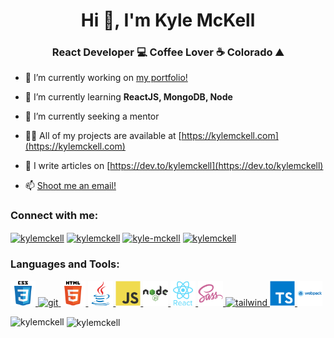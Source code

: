 <h1 align="center">Hi 👋, I'm Kyle McKell</h1>
<h3 align="center">React Developer 💻 Coffee Lover ☕ Colorado ⛰</h3>

- 🔭 I’m currently working on [my portfolio!](https://kylemckell.com)

- 🌱 I’m currently learning **ReactJS, MongoDB, Node**

- 🤝 I’m currently seeking a mentor

- 👨‍💻 All of my projects are available at [https://kylemckell.com](https://kylemckell.com)

- 📝 I write articles on [https://dev.to/kylemckell](https://dev.to/kylemckell)

- 📫 [Shoot me an email!](kyle@kylemckell.com)

<h3 align="left">Connect with me:</h3>
<p align="left">
<a href="https://dev.to/kylemckell" target="blank"><img align="center" src="https://cdn.jsdelivr.net/npm/simple-icons@3.0.1/icons/dev-dot-to.svg" alt="kylemckell" height="30" width="40" /></a>
<a href="https://twitter.com/kylemckell" target="blank"><img align="center" src="https://cdn.jsdelivr.net/npm/simple-icons@3.0.1/icons/twitter.svg" alt="kylemckell" height="30" width="40" /></a>
<a href="https://linkedin.com/in/kyle-mckell" target="blank"><img align="center" src="https://cdn.jsdelivr.net/npm/simple-icons@3.0.1/icons/linkedin.svg" alt="kyle-mckell" height="30" width="40" /></a>
<a href="https://instagram.com/kyle_mckell" target="blank"><img align="center" src="https://cdn.jsdelivr.net/npm/simple-icons@3.0.1/icons/instagram.svg" alt="kylemckell" height="30" width="40" /></a>
</p>

<h3 align="left">Languages and Tools:</h3>
<p align="left"> <a href="https://www.w3schools.com/css/" target="_blank"> <img src="https://raw.githubusercontent.com/devicons/devicon/master/icons/css3/css3-original-wordmark.svg" alt="css3" width="40" height="40"/> </a> <a href="https://git-scm.com/" target="_blank"> <img src="https://www.vectorlogo.zone/logos/git-scm/git-scm-icon.svg" alt="git" width="40" height="40"/> </a> <a href="https://www.w3.org/html/" target="_blank"> <img src="https://raw.githubusercontent.com/devicons/devicon/master/icons/html5/html5-original-wordmark.svg" alt="html5" width="40" height="40"/> </a> <a href="https://www.java.com" target="_blank"> <img src="https://raw.githubusercontent.com/devicons/devicon/master/icons/java/java-original.svg" alt="java" width="40" height="40"/> </a> <a href="https://developer.mozilla.org/en-US/docs/Web/JavaScript" target="_blank"> <img src="https://raw.githubusercontent.com/devicons/devicon/master/icons/javascript/javascript-original.svg" alt="javascript" width="40" height="40"/> </a> <a href="https://nodejs.org" target="_blank"> <img src="https://raw.githubusercontent.com/devicons/devicon/master/icons/nodejs/nodejs-original-wordmark.svg" alt="nodejs" width="40" height="40"/> </a> <a href="https://reactjs.org/" target="_blank"> <img src="https://raw.githubusercontent.com/devicons/devicon/master/icons/react/react-original-wordmark.svg" alt="react" width="40" height="40"/> </a> <a href="https://sass-lang.com" target="_blank"> <img src="https://raw.githubusercontent.com/devicons/devicon/master/icons/sass/sass-original.svg" alt="sass" width="40" height="40"/> </a> <a href="https://tailwindcss.com/" target="_blank"> <img src="https://www.vectorlogo.zone/logos/tailwindcss/tailwindcss-icon.svg" alt="tailwind" width="40" height="40"/> </a> <a href="https://www.typescriptlang.org/" target="_blank"> <img src="https://raw.githubusercontent.com/devicons/devicon/master/icons/typescript/typescript-original.svg" alt="typescript" width="40" height="40"/> </a> <a href="https://webpack.js.org" target="_blank"> <img src="https://raw.githubusercontent.com/devicons/devicon/d00d0969292a6569d45b06d3f350f463a0107b0d/icons/webpack/webpack-original-wordmark.svg" alt="webpack" width="40" height="40"/> </a> </p>

<p><img align="left" src="https://github-readme-stats.vercel.app/api/top-langs?username=kylemckell&show_icons=true&title_color=eceff4&text_color=d8dee9&bg_color=434c5e&locale=en&layout=compact" alt="kylemckell" /></p>

<p>&nbsp;<img align="center" src="https://github-readme-stats.vercel.app/api?username=kylemckell&show_icons=true&title_color=eceff4&text_color=d8dee9&bg_color=434c5e&locale=en" alt="kylemckell" /></p>
